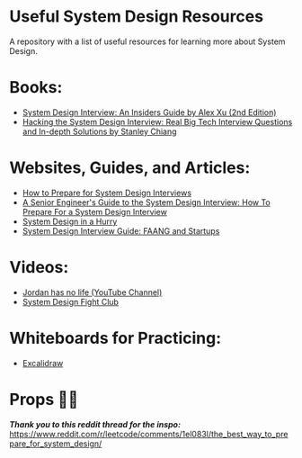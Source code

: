 # Useful System Design Resources

A repository with a list of useful resources for learning more about System Design.

# Books:
  - [System Design Interview: An Insiders Guide by Alex Xu (2nd Edition)](https://bytes.usc.edu/~saty/courses/docs/data/SystemDesignInterview.pdf)
  - [Hacking the System Design Interview: Real Big Tech Interview Questions and In-depth Solutions by Stanley Chiang](https://www.amazon.com/Hacking-System-Design-Interview-depth/dp/B0B7QHRK5Q)

# Websites, Guides, and Articles:
- [How to Prepare for System Design Interviews](https://www.hellointerview.com/learn/system-design/in-a-hurry/how-to-prepare)
- [A Senior Engineer's Guide to the System Design Interview: How To Prepare For a System Design Interview](https://interviewing.io/guides/system-design-interview)
- [System Design in a Hurry](https://www.hellointerview.com/learn/system-design/in-a-hurry/introduction)
- [System Design Interview Guide: FAANG and Startups](https://www.tryexponent.com/blog/system-design-interview-guide)

# Videos:
- [Jordan has no life (YouTube Channel)](https://www.youtube.com/@jordanhasnolife5163)
- [System Design Fight Club](https://www.youtube.com/@SDFC)

# Whiteboards for Practicing:
- [Excalidraw](https://excalidraw.com)

# Props 👏🏻
***Thank you to this reddit thread for the inspo:*** https://www.reddit.com/r/leetcode/comments/1el083l/the_best_way_to_prepare_for_system_design/
